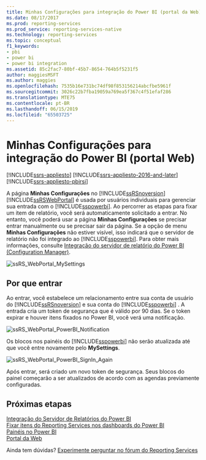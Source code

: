 ```yaml
---
title: Minhas Configurações para integração do Power BI (portal da Web) | Microsoft Docs
ms.date: 08/17/2017
ms.prod: reporting-services
ms.prod_service: reporting-services-native
ms.technology: reporting-services
ms.topic: conceptual
f1_keywords:
- pbi
- power bi
- power bi integration
ms.assetid: 85c2fac7-80bf-45b7-8654-764b5f5231f5
author: maggiesMSFT
ms.author: maggies
ms.openlocfilehash: 7535b16e731bc74df98f853156214abcfbe5961f
ms.sourcegitcommit: 3026c22b7fba19059a769ea5f367c4f51efaf286
ms.translationtype: MTE75
ms.contentlocale: pt-BR
ms.lasthandoff: 06/15/2019
ms.locfileid: "65503725"
---
```

# <a name="my-settings-for-power-bi-integration-web-portal"></a>Minhas Configurações para integração do Power BI (portal Web)

[!INCLUDE[ssrs-appliesto](../includes/ssrs-appliesto.md)] [!INCLUDE[ssrs-appliesto-2016-and-later](../includes/ssrs-appliesto-2016-and-later.md)] [!INCLUDE[ssrs-appliesto-pbirsi](../includes/ssrs-appliesto-pbirs.md)]

A página **Minhas Configurações** no [!INCLUDE[ssRSnoversion](../includes/ssrsnoversion-md.md)] [!INCLUDE[ssRSWebPortal](../includes/ssrswebportal.md)] é usada por usuários individuais para gerenciar sua entrada com o [!INCLUDE[sspowerbi](../includes/sspowerbi-md.md)]. Ao percorrer as etapas para fixar um item de relatório, você será automaticamente solicitado a entrar.  No entanto, você poderá usar a página **Minhas Configurações** se precisar entrar manualmente ou se precisar sair da página.  Se a opção de menu **Minhas Configurações** não estiver visível, isso indicará que o servidor de relatório não foi integrado ao [!INCLUDE[sspowerbi](../includes/sspowerbi-md.md)].  Para obter mais informações, consulte [Integração do servidor de relatório do Power BI &#40;Configuration Manager&#41;](../reporting-services/install-windows/power-bi-report-server-integration-configuration-manager.md).  
  
![ssRS_WebPortal_MySettings](../reporting-services/media/ssrs-webportal-mysettings.png)  
  
## <a name="why-sign-in"></a>Por que entrar

 Ao entrar, você estabelece um relacionamento entre sua conta de usuário do [!INCLUDE[ssRSnoversion](../includes/ssrsnoversion-md.md)] e sua conta do [!INCLUDE[sspowerbi](../includes/sspowerbi-md.md)] .  A entrada cria um token de segurança que é válido por 90 dias. Se o token expirar e houver itens fixados no Power BI, você verá uma notificação.  
   
 ![ssRS_WebPortal_PowerBI_Notification](../reporting-services/media/ssrs-webportal-powerbi-notification.png)    
   
Os blocos nos painéis do [!INCLUDE[sspowerbi](../includes/sspowerbi-md.md)] não serão atualizada até que você entre novamente pelo **MySettings**.  
  
![ssRS_WebPortal_PowerBI_SignIn_Again](../reporting-services/media/ssrs-webportal-powerbi-signin-again.png)  
  
Após entrar, será criado um novo token de segurança.  Seus blocos do painel começarão a ser atualizados de acordo com as agendas previamente configuradas.  

## <a name="next-steps"></a>Próximas etapas

[Integração do Servidor de Relatórios do Power BI](../reporting-services/install-windows/power-bi-report-server-integration-configuration-manager.md)   
[Fixar itens do Reporting Services nos dashboards do Power BI](../reporting-services/pin-reporting-services-items-to-power-bi-dashboards.md)   
[Painéis no Power BI](https://powerbi.microsoft.com/documentation/powerbi-service-dashboards/)  
[Portal da Web](../reporting-services/web-portal-ssrs-native-mode.md)  

Ainda tem dúvidas? [Experimente perguntar no fórum do Reporting Services](https://go.microsoft.com/fwlink/?LinkId=620231)
